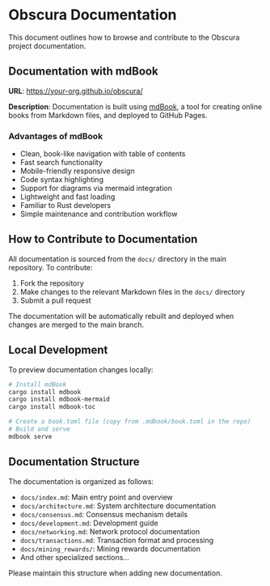 # Obscura Documentation

This document outlines how to browse and contribute to the Obscura project documentation.

## Documentation with mdBook

**URL**: https://your-org.github.io/obscura/

**Description**: Documentation is built using [mdBook](https://rust-lang.github.io/mdBook/), a tool for creating online books from Markdown files, and deployed to GitHub Pages.

### Advantages of mdBook

- Clean, book-like navigation with table of contents
- Fast search functionality
- Mobile-friendly responsive design
- Code syntax highlighting
- Support for diagrams via mermaid integration
- Lightweight and fast loading
- Familiar to Rust developers
- Simple maintenance and contribution workflow

## How to Contribute to Documentation

All documentation is sourced from the `docs/` directory in the main repository. To contribute:

1. Fork the repository
2. Make changes to the relevant Markdown files in the `docs/` directory
3. Submit a pull request

The documentation will be automatically rebuilt and deployed when changes are merged to the main branch.

## Local Development

To preview documentation changes locally:

```bash
# Install mdBook
cargo install mdbook
cargo install mdbook-mermaid
cargo install mdbook-toc

# Create a book.toml file (copy from .mdbook/book.toml in the repo)
# Build and serve
mdbook serve
```

## Documentation Structure

The documentation is organized as follows:

- `docs/index.md`: Main entry point and overview
- `docs/architecture.md`: System architecture documentation
- `docs/consensus.md`: Consensus mechanism details
- `docs/development.md`: Development guide
- `docs/networking.md`: Network protocol documentation
- `docs/transactions.md`: Transaction format and processing
- `docs/mining_rewards/`: Mining rewards documentation
- And other specialized sections...

Please maintain this structure when adding new documentation. 